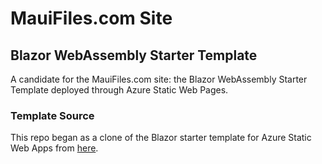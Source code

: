 # MauiFiles.com Site

## Blazor WebAssembly Starter Template

A candidate for the MauiFiles.com site: the Blazor WebAssembly Starter Template deployed through Azure Static Web Pages.

### Template Source

This repo began as a clone of the Blazor starter template for Azure Static Web Apps from [here](https://github.com/login?return_to=/staticwebdev/blazor-starter/generate).
